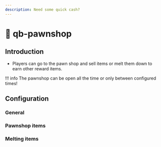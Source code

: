 ```yaml
---
description: Need some quick cash?
---
```


# 🤑 qb-pawnshop

## Introduction

* Players can go to the pawn shop and sell items or melt them down to earn other reward items.

!!! info
    The pawnshop can be open all the time or only between configured times!



## Configuration

### General



### Pawnshop items


### Melting items

